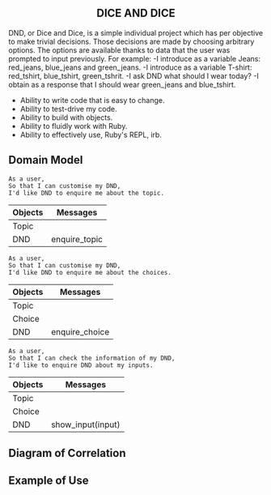 <h2 align="center">DICE AND DICE</h2>
DND, or Dice and Dice, is a simple individual project which has per objective to make trivial decisions. Those decisions are made by choosing arbitrary options. The options are available thanks to data that the user was prompted to input previously.
For example:
-I introduce as a variable Jeans: red_jeans, blue_jeans and green_jeans.
-I introduce as a variable T-shirt: red_tshirt, blue_tshirt, green_tshrit.
-I ask DND what should I wear today?
-I obtain as a response that I should wear green_jeans and blue_tshirt.

* Ability to write code that is easy to change.
* Ability to test-drive my code.
* Ability to build with objects.
* Ability to fluidly work with Ruby.
* Ability to effectively use, Ruby's REPL, irb.

## Domain Model
```
As a user,
So that I can customise my DND,
I'd like DND to enquire me about the topic.
```
|Objects|Messages|
|--|--|
|Topic||
|DND|enquire_topic|
```
As a user,
So that I can customise my DND,
I'd like DND to enquire me about the choices.
```
|Objects|Messages|
|--|--|
|Topic||
|Choice||
|DND|enquire_choice|
```
As a user,
So that I can check the information of my DND,
I'd like to enquire DND about my inputs.
```
|Objects|Messages|
|--|--|
|Topic||
|Choice||
|DND|show_input(input)|

## Diagram of Correlation

## Example of Use

